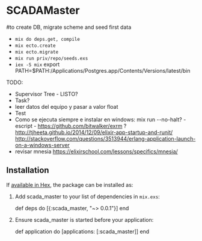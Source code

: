 # SCADAMaster

#to create DB, migrate scheme and seed first data
* `mix do deps.get, compile`
* `mix ecto.create`
* `mix ecto.migrate`
* `mix run priv/repo/seeds.exs`
* `iex -S mix`
export PATH=$PATH:/Applications/Postgres.app/Contents/Versions/latest/bin

TODO:
- Supervisor Tree - LISTO?
- Task?
- leer datos del equipo y pasar a valor float
- Test
- Como se ejecuta siempre e instalar en windows: mix run --no-halt? - escript - https://github.com/bitwalker/exrm  ?
   http://tjheeta.github.io/2014/12/09/elixir-app-startup-and-runit/ 
   http://stackoverflow.com/questions/3513944/erlang-application-launch-on-a-windows-server
- revisar mnesia https://elixirschool.com/lessons/specifics/mnesia/

## Installation

If [available in Hex](https://hex.pm/docs/publish), the package can be installed as:

  1. Add scada_master to your list of dependencies in `mix.exs`:

        def deps do
          [{:scada_master, "~> 0.0.1"}]
        end

  2. Ensure scada_master is started before your application:

        def application do
          [applications: [:scada_master]]
        end

